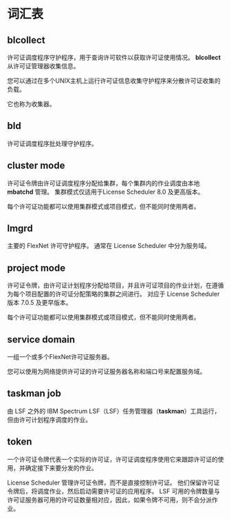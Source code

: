 # 词汇表

## blcollect

许可证调度程序守护程序，用于查询许可软件以获取许可证使用情况。 **blcollect** 从许可证管理器收集信息。

您可以通过在多个UNIX主机上运行许可证信息收集守护程序来分散许可证收集的负载。

它也称为收集器。

## bld

许可证调度程序批处理守护程序。

## cluster mode

许可证令牌由许可证调度程序分配给集群，每个集群内的作业调度由本地 **mbatchd** 管理。 集群模式仅适用于License Scheduler 8.0 及更高版本。

每个许可证功能都可以使用集群模式或项目模式，但不能同时使用两者。

## lmgrd

主要的 FlexNet 许可守护程序。 通常在 License Scheduler 中分为服务域。

## project mode

许可证令牌，由许可证计划程序分配给项目，并且许可证项目的作业计划，在遵循为每个项目配置的许可证分配策略的集群之间进行。 对应于 License Scheduler 版本 7.0.5 及更早版本。

每个许可证功能都可以使用集群模式或项目模式，但不能同时使用两者。

## service domain

一组一个或多个FlexNet许可证服务器。

您可以使用为网络提供许可证的许可证服务器名称和端口号来配置服务域。

## taskman job

由 LSF 之外的 IBM Spectrum LSF（LSF）任务管理器（**taskman**）工具运行，但由许可计划程序调度的作业。

## token

一个许可证令牌代表一个实际的许可证，许可证调度程序使用它来跟踪许可证的使用，并确定接下来要分发的作业。

License Scheduler 管理许可证令牌，而不是直接控制许可证。 他们保留许可证令牌后，将调度作业，然后启动需要许可证的应用程序。 LSF 可用的令牌数量与许可证服务器可用的许可证数量相对应，因此，如果令牌不可用，则不会分派作业。

